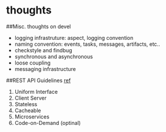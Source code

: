 # thoughts
##Misc. thoughts on devel
- logging infrastruture: aspect, logging convention
- naming convention: events, tasks, messages, artifacts, etc..
- checkstyle and findbug
- synchronous and asynchronous
- loose coupling
- messaging infrastructure

##REST API Guidelines [ref](https://dzone.com/articles/rest-api-basic-guidelines-design-it-right-2)
1. Uniform Interface
1. Client Server
1. Stateless
1. Cacheable
1. Microservices
1. Code-on-Demand (optinal)
